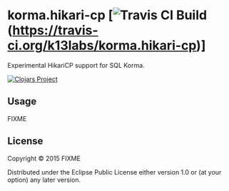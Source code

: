 # korma.hikari-cp [![Travis CI Build](https://travis-ci.org/k13labs/korma.hikari-cp.svg?branch=master)(https://travis-ci.org/k13labs/korma.hikari-cp)]

Experimental HikariCP support for SQL Korma.

[![Clojars Project](http://clojars.org/korma.hikari-cp/latest-version.svg)](http://clojars.org/korma.hikari-cp)

## Usage

FIXME

## License

Copyright © 2015 FIXME

Distributed under the Eclipse Public License either version 1.0 or (at
your option) any later version.
